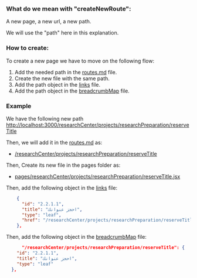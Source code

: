 ### What do we mean with "createNewRoute":

A new page, a new url, a new path.

We will use the "path" here in this explanation.

### How to create:

To create a new page we have to move on the following flow:

1. Add the needed path in the [routes.md](routes.md) file.
2. Create the new file with the same path.
3. Add the path object in the [links](../src/data/shared/links.json) file.
4. Add the path object in the [breadcrumbMap](../src/data/shared/breadcrumbMap.json) file.

### Example

We have the following new path [http://localhost:3000/researchCenter/projects/researchPreparation/reserveTitle](http://localhost:3000/researchCenter/projects/researchPreparation/reserveTitle)

Then, we will add it in the [routes.md](routes.md) as:

- [/researchCenter/projects/researchPreparation/reserveTitle](/researchCenter/projects/researchPreparation/reserveTitle)

Then, Create its new file in the pages folder as:

- [pages/researchCenter/projects/researchPreparation/reserveTitle.jsx](pages/researchCenter/projects/researchPreparation/reserveTitle.jsx)

Then, add the following object in the [links](src/data/shared/links.json) file:

```json
    {
      "id": "2.2.1.1",
      "title": "احجز عنوانك",
      "type": "leaf",
      "href": "/researchCenter/projects/researchPreparation/reserveTitle"
    },
```

Then, add the following object in the [breadcrumbMap](src/data/shared/breadcrumbMap.json) file:

```json
      "/researchCenter/projects/researchPreparation/reserveTitle": {
    "id": "2.2.1.1",
    "title": "احجز عنوانك",
    "type": "leaf"
  },
```
